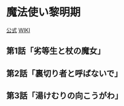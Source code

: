 # 魔法使い黎明期

[公式](https://www.tbs.co.jp/anime/reimeiki/) 
[WIKI](https://ja.wikipedia.org/wiki/%E9%AD%94%E6%B3%95%E4%BD%BF%E3%81%84%E9%BB%8E%E6%98%8E%E6%9C%9F) 

## 第1話「劣等生と杖の魔女」

## 第2話「裏切り者と呼ばないで」

## 第3話「湯けむりの向こうがわ」
